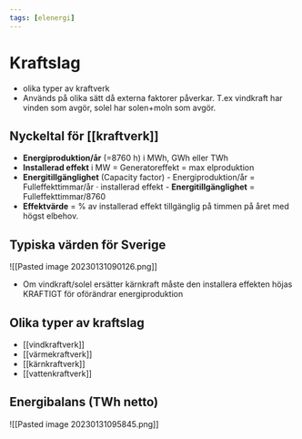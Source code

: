 ```yaml
---
tags: [elenergi]
---
```

# Kraftslag
- olika typer av kraftverk
- Används på olika sätt då externa faktorer påverkar. T.ex vindkraft har vinden som avgör, solel har solen+moln som avgör.

## Nyckeltal för [[kraftverk]]
- **Energiproduktion/år** (=8760 h) i MWh, GWh eller TWh
- **Installerad effekt** i MW = Generatoreffekt = max elproduktion
- **Energitillgänglighet** (Capacity factor)
		- Energiproduktion/år = Fulleffekttimmar/år $\cdot$ installerad effekt
		- **Energitillgänglighet** = Fulleffekttimmar/8760
- **Effektvärde** = % av installerad effekt tillgänglig på timmen på året med högst elbehov.

## Typiska värden för Sverige
![[Pasted image 20230131090126.png]]
- Om vindkraft/solel ersätter kärnkraft måste den installera effekten höjas KRAFTIGT för oförändrar energiproduktion

## Olika typer av kraftslag
- [[vindkraftverk]]
- [[värmekraftverk]]
- [[kärnkraftverk]]
- [[vattenkraftverk]]

## Energibalans (TWh netto)
![[Pasted image 20230131095845.png]]

